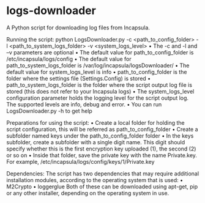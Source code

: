 # logs-downloader

A Python script for downloading log files from Incapsula.

Running the script:
python LogsDownloader.py -c <path_to_config_folder> -l <path_to_system_logs_folder> -v <system_logs_level>
•	The -c and -l and –v parameters are optional
•	The default value for path_to_config_folder is /etc/incapsula/logs/config
•	The default value for path_to_system_logs_folder is /var/log/incapsula/logsDownloader/
•	The default value for system_logs_level is info
•	path_to_config_folder is the folder where the settings file (Settings.Config) is stored
•	path_to_system_logs_folder is the folder where the script output log file is stored (this does not refer to your Incapsula logs)
•	The system_logs_level configuration parameter holds the logging level for the script output log. The supported levels are info, debug and error.
•	You can run LogsDownloader.py -h to get help

Preparations for using the script:
• Create a local folder for holding the script configuration, this will be referred as path_to_config_folder
•	Create a subfolder named keys under the path_to_config_folder folder 
•	In the keys subfolder, create a subfolder with a single digit name. This digit should specify whether this is the first encryption key uploaded (1), the second (2) or so on
•	Inside that folder, save the private key with the name Private.key. For example, /etc/incapsula/logs/config/keys/1/Private.key

Dependencies:
The script has two dependencies that may require additional installation modules, according to the operating system that is used:
•	M2Crypto
•	loggerglue
Both of these can be downloaded using apt-get, pip or any other installer, depending on the operating system in use.

